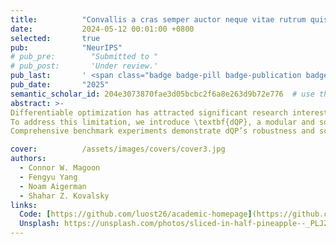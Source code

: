 ```yaml
---
title:          "Convallis a cras semper auctor neque vitae rutrum quisque non tellus orci ac"
date:           2024-05-12 00:01:00 +0800
selected:       true
pub:            "NeurIPS"
# pub_pre:        "Submitted to "
# pub_post:       'Under review.'
pub_last:       ' <span class="badge badge-pill badge-publication badge-success">Spotlight</span>'
pub_date:       "2025"
semantic_scholar_id: 204e3073870fae3d05bcbc2f6a8e263d9b72e776  # use this to retrieve citation count
abstract: >-
Differentiable optimization has attracted significant research interest, particularly for quadratic programming (QP). Existing approaches for differentiating the solution of a QP with respect to its defining parameters often rely on specific integrated solvers. This integration limits their applicability, including their use in neural network architectures and bi-level optimization tasks, restricting users to a narrow selection of solver choices. 
To address this limitation, we introduce \textbf{dQP}, a modular and solver-agnostic framework for plug-and-play differentiation of virtually any QP solver. A key insight we leverage to achieve modularity is that, once the active set of inequality constraints is known, both the solution and its derivative can be expressed using simplified linear systems that share the same matrix. This formulation fully decouples the computation of the QP solution from its differentiation. Building on this result, we provide a minimal-overhead, open-source implementation (\url{https://github.com/cwmagoon/dQP}) that seamlessly integrates with over 15 state-of-the-art solvers. 
Comprehensive benchmark experiments demonstrate dQP’s robustness and scalability, particularly highlighting its advantages in large-scale sparse problems.

cover:          /assets/images/covers/cover3.jpg
authors:
  - Connor W. Magoon
  - Fengyu Yang
  - Noam Aigerman
  - Shahar Z. Kovalsky
links:
  Code: [https://github.com/luost26/academic-homepage](https://github.com/cwmagoon/dQP)
  Unsplash: https://unsplash.com/photos/sliced-in-half-pineapple--_PLJZmHZzk
---
```

